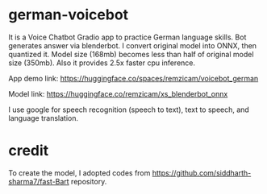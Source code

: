 # german-voicebot
It is a Voice Chatbot Gradio app to practice German language skills.
Bot generates answer via blenderbot. I convert original model into ONNX, then quantized it.
Model size (168mb) becomes less than half of original model size (350mb). Also it provides 2.5x faster cpu inference.

App demo link: https://huggingface.co/spaces/remzicam/voicebot_german

Model link: https://huggingface.co/remzicam/xs_blenderbot_onnx

I use google for speech recognition (speech to text), text to speech, and language translation.

# credit
To create the model, I adopted codes from https://github.com/siddharth-sharma7/fast-Bart repository.
